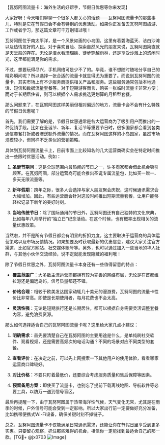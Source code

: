 【瓦努阿图流量卡：海外生活的好帮手，节假日优惠等你来发现】

大家好呀！今天咱们聊聊一个很多人都关心的话题——瓦努阿图流量卡的那些事儿，特别是它在节假日会不会有特别的优惠活动。如果你正准备去瓦努阿图旅游、工作或者学习，那这篇文章可千万别错过哦！

瓦努阿图位于南太平洋，是一个风景如画的小岛国，这里有着碧海蓝天、洁白沙滩以及热情友好的人民。对于喜欢冒险、探索自然风光的朋友来说，瓦努阿图简直就是天堂般的存在。无论是潜水看珊瑚礁、徒步穿越雨林，还是享受沙滩上的悠闲时光，这里都能满足你的需求。

不过，想要玩得尽兴，手机网络可是少不了的。毕竟，谁不想随时随地分享自己的精彩瞬间呢？所以选择一张合适的流量卡就显得尤为重要了。而说到瓦努阿图的流量卡，其实市场上有不少服务商提供相关产品和服务。这些服务通常包括本地通话、短信和数据流量套餐等。对于短期游客而言，购买一张临时流量卡非常方便；而对于长期居住者，则可以根据个人需求挑选更划算的月租型套餐。

那么问题来了，在瓦努阿图这样美丽但相对偏远的地方，流量卡会不会有什么特殊的节假日优惠呢？

首先，我们需要了解的是，节假日优惠通常是各大运营商为了吸引用户而推出的一种促销手段。比如在圣诞节、新年、复活节等重要节日时，很多国家都会看到各类通信套餐打折或者赠送额外流量的情况。而在瓦努阿图这样的小岛国家，虽然市场规模较小，但同样不乏类似的营销策略。

具体到瓦努阿图流量卡上，目前市面上比较知名的几大运营商确实会在特定时间推出一些限时优惠活动。例如：

1. **圣诞节期间**：这是全球范围内最热闹的节日之一，许多商家都会借此机会吸引顾客。在瓦努阿图，部分运营商可能会推出圣诞专属流量包，比如买一赠一、多天无限流量等。
   
2. **新年假期**：跨年之际，很多人会选择与家人朋友聚会庆祝，这时候通讯需求会大幅增加。因此，有些运营商会针对这段时间推出短期流量套餐，让用户能够轻松记录下新年的美好时刻。

3. **当地传统节日**：除了国际通用的节日外，瓦努阿图还有自己独特的文化庆典，比如每年八月举行的“独立日”纪念活动。在这个时候，也有概率出现相关的流量优惠政策。

当然啦，并不是所有节假日都会有明显的折扣力度。这主要取决于运营商的具体运营策略以及市场反馈情况。如果想要及时获取最新的优惠信息，建议大家关注官方渠道，比如官方网站、社交媒体账号等。另外，也可以通过加入一些当地的华人社群，与其他小伙伴交流经验，说不定就能发现隐藏的福利哦！

除了节假日优惠之外，瓦努阿图流量卡本身还有一些值得留意的特点：

- **覆盖范围广**：大多数主流运营商都拥有较为完善的网络布局，无论是在首都维拉港还是偏远岛屿，信号质量都还不错。
  
- **价格合理**：相较于欧美发达国家动辄几十美元的漫游费，瓦努阿图的流量卡性价比非常高。即使是长期使用者，每月花费也不会太高。

- **灵活性强**：无论是短期旅行还是长期居住，都可以根据自身需要灵活调整套餐内容，避免浪费资源。

那么如何选择适合自己的瓦努阿图流量卡呢？这里给大家几点小建议：

1. **明确需求**：首先要清楚自己在瓦努阿图的主要用途是什么，是单纯刷社交软件、观看视频，还是需要高频次的电话沟通？不同的场景对应不同类型的套餐。

2. **查看评价**：在决定之前，可以先上网搜索一下其他用户的使用体验，看看哪家运营商口碑较好。

3. **对比价格**：不要只盯着最低价，还要综合考虑服务质量和售后保障等因素。

4. **预留备用方案**：即使买了流量卡，也别忘了提前下载离线地图、导航软件等必要工具，以防万一遇到信号盲区。

最后再提醒一下，由于瓦努阿图属于热带海洋性气候，天气变化无常，尤其是在雨季的时候，户外信号可能会受到一定影响。所以大家出行前一定要做好充分准备，比如携带便携式Wi-Fi设备，确保关键时刻不掉链子。

总之，瓦努阿图流量卡不仅能满足日常通讯需求，还能让你在节假日里享受到更多实惠。只要留心观察，抓住那些难得的机会，相信你一定能找到最适合自己的那一款。[TG💪+ @jx0703 ![Image](https://github.com/user-attachments/assets/dbca1d08-cadb-493c-b0ec-ad6f7a83f270)]